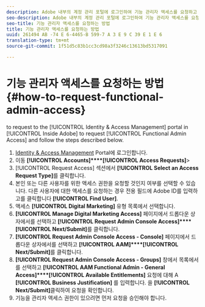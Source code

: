 ```yaml
---
description: Adobe 내부의 계정 관리 포털에 로그인하여 기능 관리자 액세스를 요청하고 아래 설명된 절차를 따르십시오.
seo-description: Adobe 내부의 계정 관리 포털에 로그인하여 기능 관리자 액세스를 요청하고 아래 설명된 절차를 따르십시오.
seo-title: 기능 관리자 액세스를 요청하는 방법
title: 기능 관리자 액세스를 요청하는 방법
uuid: 261494 AB -74 E 6-4465-B 599-7 A 3 E 9 C 39 E 1 E 6
translation-type: tm+mt
source-git-commit: 1f51d5c83b1cc3cd98a3f3246c13613bd5317091

---
```



# 기능 관리자 액세스를 요청하는 방법 {#how-to-request-functional-admin-access}

to request to the [!UICONTROL Identity & Access Management] portal in [!UICONTROL Inside Adobe] to request [!UICONTROL Functional Admin Access] and follow the steps described below.

<!-- request-functional-admin-access.xml -->

1. [Identity &amp; Access Management](https://iam.corp.adobe.com) Portal에 로그인합니다.
2. 이동 **[!UICONTROL Accounts]****[!UICONTROL Access Requests]**&gt;
3. [!UICONTROL Request Access] 섹션에서 **[!UICONTROL Select an Access Request Type]**&#x200B;를 클릭합니다.
4. 본인 또는 다른 사용자를 위한 액세스 권한을 요청할 것인지 여부를 선택할 수 있습니다. 다른 사용자에 대한 액세스를 요청하는 경우 전용 필드에 Adobe ID를 입력하고를 클릭합니다 **[!UICONTROL Find User]**.
5. 액세스 **[!UICONTROL Digital Marketing]** 유형 목록에서 선택합니다.
6. **[!UICONTROL Manage Digital Marketing Access]** 페이지에서 드롭다운 상자에서를 선택하고 **[!UICONTROL Request Admin Console Access]****[!UICONTROL Next/Submit]**&#x200B;를 클릭합니다.
7. **[!UICONTROL Request Admin Console Access - Console]** 페이지에서 드롭다운 상자에서를 선택하고 **[!UICONTROL AAM]****[!UICONTROL Next/Submit]**&#x200B;를 클릭합니다.
8. **[!UICONTROL Request Admin Console Access - Groups]** 창에서 목록에서를 선택하고 **[!UICONTROL AAM Functional Admin - General Access]****[!UICONTROL Available Entitlements]** 요청에 대해 A **[!UICONTROL Business Justification]** 를 입력합니다. 을 **[!UICONTROL Next/Submit]**&#x200B;클릭하여 요청을 확인합니다.
9. 기능을 관리자 액세스 권한이 있으려면 먼저 요청을 승인해야 합니다.